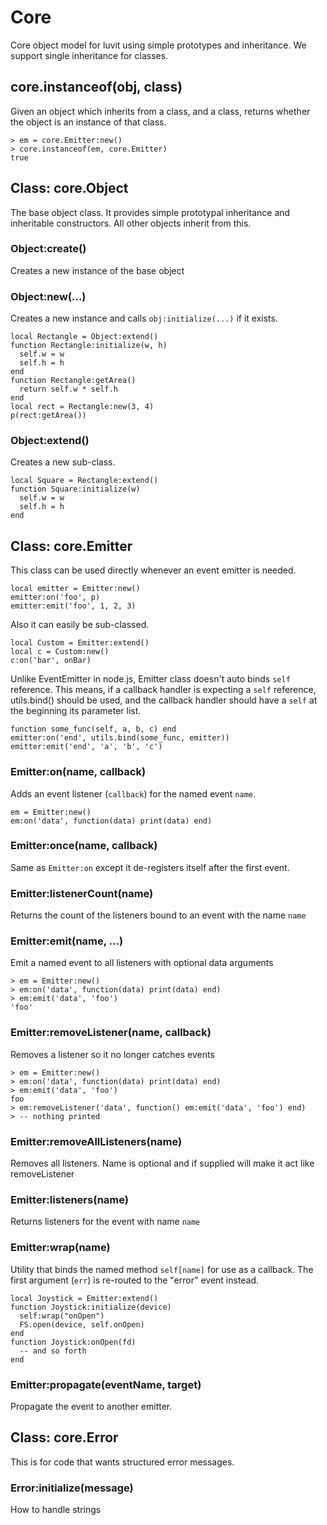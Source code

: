 # Core

Core object model for luvit using simple prototypes and inheritance. We support single inheritance for classes.

## core.instanceof(obj, class)

Given an object which inherits from a class, and a class, returns whether the object is an instance of that class.

```
> em = core.Emitter:new()
> core.instanceof(em, core.Emitter)
true
```

## Class: core.Object

The base object class. It provides simple prototypal inheritance and inheritable constructors. 
All other objects inherit from this.

### Object:create()

Creates a new instance of the base object

### Object:new(...)

Creates a new instance and calls `obj:initialize(...)` if it exists.
```
local Rectangle = Object:extend()
function Rectangle:initialize(w, h)
  self.w = w
  self.h = h
end
function Rectangle:getArea()
  return self.w * self.h
end
local rect = Rectangle:new(3, 4)
p(rect:getArea())
```

### Object:extend()

Creates a new sub-class.

```
local Square = Rectangle:extend()
function Square:initialize(w)
  self.w = w
  self.h = h
end
```

## Class: core.Emitter

This class can be used directly whenever an event emitter is needed.
```
local emitter = Emitter:new()
emitter:on('foo', p)
emitter:emit('foo', 1, 2, 3)
```
Also it can easily be sub-classed.
```
local Custom = Emitter:extend()
local c = Custom:new()
c:on('bar', onBar)
```
Unlike EventEmitter in node.js, Emitter class doesn't auto binds `self`
reference. This means, if a callback handler is expecting a `self` reference,
utils.bind() should be used, and the callback handler should have a `self` at
the beginning its parameter list.
```
function some_func(self, a, b, c) end
emitter:on('end', utils.bind(some_func, emitter))
emitter:emit('end', 'a', 'b', 'c')
```

### Emitter:on(name, callback)

Adds an event listener (`callback`) for the named event `name`.

```
em = Emitter:new()
em:on('data', function(data) print(data) end)
```

### Emitter:once(name, callback)

Same as `Emitter:on` except it de-registers itself after the first event.

### Emitter:listenerCount(name)

Returns the count of the listeners bound to an event with the name `name`

### Emitter:emit(name, ...)

Emit a named event to all listeners with optional data arguments

```
> em = Emitter:new()
> em:on('data', function(data) print(data) end)
> em:emit('data', 'foo')
'foo'
```

### Emitter:removeListener(name, callback)

Removes a listener so it no longer catches events

```
> em = Emitter:new()
> em:on('data', function(data) print(data) end)
> em:emit('data', 'foo')
foo
> em:removeListener('data', function() em:emit('data', 'foo') end)
> -- nothing printed
```

### Emitter:removeAllListeners(name)

Removes all listeners. Name is optional and if supplied will make it act like removeListener

### Emitter:listeners(name)

Returns listeners for the event with name `name`

### Emitter:wrap(name)

Utility that binds the named method `self[name]` for use as a callback.  The
first argument (`err`) is re-routed to the "error" event instead.


    local Joystick = Emitter:extend()
    function Joystick:initialize(device)
      self:wrap("onOpen")
      FS.open(device, self.onOpen)
    end
    function Joystick:onOpen(fd)
      -- and so forth
    end
    
### Emitter:propagate(eventName, target)

Propagate the event to another emitter.

## Class: core.Error

This is for code that wants structured error messages.

### Error:initialize(message)

How to handle strings
